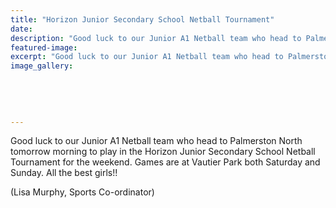 ```yaml
---
title: "Horizon Junior Secondary School Netball Tournament"
date: 
description: "Good luck to our Junior A1 Netball team who head to Palmerston North tomorrow morning to play in the Horizon Junior SS Netball Tournament for the weekend at Vautier Park, 11/9/15..."
featured-image: 
excerpt: "Good luck to our Junior A1 Netball team who head to Palmerston North tomorrow morning to play in the Horizon Junior SS Netball Tournament for the weekend at Vautier Park, 11/9/15..."
image_gallery:
    
    
    
    
    
---
```


<p><span>Good luck to our Junior A1 Netball team who head to Palmerston North tomorrow morning to play in the Horizon Junior Secondary School Netball Tournament for the weekend. Games are at Vautier Park both Saturday and Sunday. All the best girls!!</span></p>
<p><span>(Lisa Murphy, Sports Co-ordinator)</span></p>

